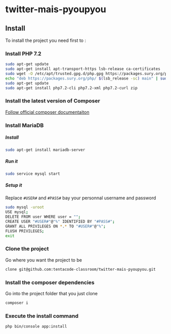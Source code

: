 # twitter-mais-pyoupyou


## Install

To install the project you need first to :


### Install PHP 7.2
```bash
sudo apt-get update
sudo apt-get install apt-transport-https lsb-release ca-certificates
sudo wget -O /etc/apt/trusted.gpg.d/php.gpg https://packages.sury.org/php/apt.gpg
echo "deb https://packages.sury.org/php/ $(lsb_release -sc) main" | sudo tee /etc/apt/sources.list.d/php.list
sudo apt-get update
sudo apt-get install php7.2-cli php7.2-xml php7.2-curl zip
```


### Install the latest version of Composer
[Follow official composer documentaiton](https://getcomposer.org/download/)


### Install MariaDB

##### Install
```bash
sudo apt-get install mariadb-server
```
##### Run it
```bash
sudo service mysql start
```

##### Setup it
Replace `#USER#` and `#PASS#` bay your personnal username and password

```bash
sudo mysql -uroot
USE mysql;
DELETE FROM user WHERE user = "";
CREATE USER "#USER#"@"%" IDENTIFIED BY "#PASS#";
GRANT ALL PRIVILEGES ON *.* TO "#USER#"@"%";
FLUSH PRIVILEGES;
exit
```


<!-- ### Install NodeJS

```bash
bash -c "curl -sL https://deb.nodesource.com/setup_10.x | sudo -E bash -"
sudo apt-get update
sudo apt-get install nodejs
```

### Install Yarn

```bash
sudo npm install --global yarn
``` -->


### Clone the project
Go where you want the project to be
```bash
clone git@github.com:tentacode-classroom/twitter-mais-pyoupyou.git
```

### Install the composer dependencies
Go into the project folder that you just clone
```bash
composer i
```

### Execute the install command
<!-- Go into the project folder that you just clone -->
```bash
php bin/console app:install
```
